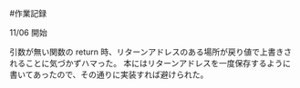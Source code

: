 #作業記録

11/06 開始

引数が無い関数の return 時、リターンアドレスのある場所が戻り値で上書きされることに気づかずハマった。
本にはリターンアドレスを一度保存するように書いてあったので、その通りに実装すれば避けられた。
